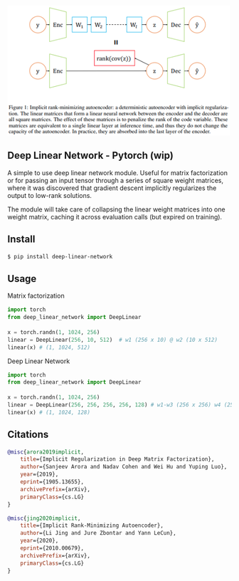 <img src="./diagram.png" width="500px"></img>

## Deep Linear Network - Pytorch (wip)

A simple to use deep linear network module. Useful for matrix factorization or for passing an input tensor through a series of square weight matrices, where it was discovered that gradient descent implicitly regularizes the output to low-rank solutions.

The module will take care of collapsing the linear weight matrices into one weight matrix, caching it across evaluation calls (but expired on training).

## Install

```bash
$ pip install deep-linear-network
```

## Usage

Matrix factorization

```python
import torch
from deep_linear_network import DeepLinear

x = torch.randn(1, 1024, 256)
linear = DeepLinear(256, 10, 512)  # w1 (256 x 10) @ w2 (10 x 512)
linear(x) # (1, 1024, 512)
```

Deep Linear Network

```python
import torch
from deep_linear_network import DeepLinear

x = torch.randn(1, 1024, 256)
linear = DeepLinear(256, 256, 256, 256, 128) # w1-w3 (256 x 256) w4 (256 x 128)
linear(x) # (1, 1024, 128)
```

## Citations

```bibtex
@misc{arora2019implicit,
    title={Implicit Regularization in Deep Matrix Factorization}, 
    author={Sanjeev Arora and Nadav Cohen and Wei Hu and Yuping Luo},
    year={2019},
    eprint={1905.13655},
    archivePrefix={arXiv},
    primaryClass={cs.LG}
}
```

```bibtex
@misc{jing2020implicit,
    title={Implicit Rank-Minimizing Autoencoder}, 
    author={Li Jing and Jure Zbontar and Yann LeCun},
    year={2020},
    eprint={2010.00679},
    archivePrefix={arXiv},
    primaryClass={cs.LG}
}
```
